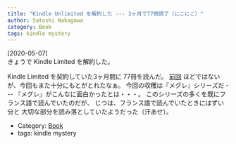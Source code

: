 ```yaml
---
title: "Kindle Unlimited を解約した --- 3ヶ月で77冊読了（にこにこ）"
author: Satoshi Nakagawa
category: Book
tags: kindle mystery
---
```


[2020-05-07]  
 きょうで Kindle Limited を解約した。

Kindle Limited を契約していた3ヶ月間に 77冊を読んだ。
[前回](http://www.merapano.net/~satoshi/private/diary/2017-04-30-1.html)
ほどではないが、今回もまた十分にもとがとれたなぁ。
今回の収穫は『メグレ』シリーズだ ---
『メグレ』がこんなに面白かったとは・・・。
このシリーズの多くを既にフランス語で読んでいたのだが、
じつは、フランス語で読んでいたときにはずい分と
大切な部分を読み落としていたようだった（汗あせ）。

- Category: [Book](/categories.html#Book)
- tags: kindle mystery

